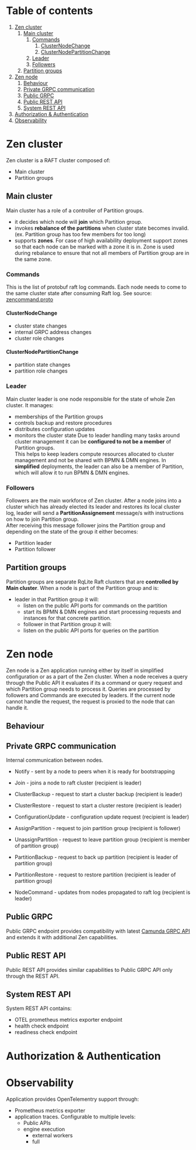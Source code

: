 # Table of contents
1. [Zen cluster](#zen-cluster)
   1. [Main cluster](#main-cluster)
      1. [Commands](#commands)
         1. [ClusterNodeChange](#clusternodechange)
         2. [ClusterNodePartitionChange](#clusternodepartitionchange)
      2. [Leader](#leader)
      3. [Followers](#followers)
   2. [Partition groups](#partition-groups)
2. [Zen node](#zenbpm-node)
   1. [Behaviour](#behaviour)
   2. [Private GRPC communication](#private-grpc-communication)
   3. [Public GRPC](#public-grpc)
   4. [Public REST API](#public-rest-api)
   5. [System REST API](#system-rest-api)
3. [Authorization & Authentication](#authorization-&-authentication)
4. [Observability](#observability)

# Zen cluster
Zen cluster is a RAFT cluster composed of:  
 - Main cluster
 - Partition groups

## Main cluster
Main cluster has a role of a controller of Partition groups.  
 - it decides which node will **join** which Partition group.
 - invokes **rebalance of the partitions** when cluster state becomes invalid. (ex. Partition group has too few members for too long)
 - supports **zones**. For case of high availability deployment support zones so that each node can be marked with a zone it is in. Zone is used during rebalance to ensure that not all members of Partition group are in the same zone.

### Commands
This is the list of protobuf raft log commands. Each node needs to come to the same cluster state after consuming Raft log.
See source: [zencommand.proto](./command/proto/zencommand.proto)

#### ClusterNodeChange
- cluster state changes
- internal GRPC address changes
- cluster role changes

#### ClusterNodePartitionChange
- partition state changes
- partition role changes

### Leader
Main cluster leader is one node responsible for the state of whole Zen cluster. It manages:
 - memberships of the Partition groups
 - controls backup and restore procedures
 - distributes configuration updates
 - monitors the cluster state
Due to leader handling many tasks around cluster management it can be **configured to not be a member** of Partition groups.  
This helps to keep leaders compute resources allocated to cluster management and not be shared with BPMN & DMN engines.
In **simplified** deployments, the leader can also be a member of Partition, which will allow it to run BPMN & DMN engines.

### Followers
Followers are the main workforce of Zen cluster. After a node joins into a cluster which has already elected its leader and restores its local cluster log, leader will send a **PartitionAssignement** message/s with instructions on how to join Partition group.  
After receiving this message follower joins the Partition group and depending on the state of the group it either becomes:
 - Partition leader 
 - Partition follower

## Partition groups
Partition groups are separate RqLite Raft clusters that are **controlled by Main cluster**. 
When a node is part of the Partition group and is:
 - leader in that Partition group it will: 
   - listen on the public API ports for commands on the partition
   - start its BPMN & DMN engines and start processing requests and instances for that concrete partition.
   - follower in that Partition group it will:
   - listen on the public API ports for queries on the partition

# Zen node
Zen node is a Zen application running either by itself in simplified configuration or as a part of the Zen cluster.
When a node receives a query through the Public API it evaluates if its a command or query request and which Partition group needs to process it. Queries are processed by followers and Commands are executed by leaders.
If the current node cannot handle the request, the request is proxied to the node that can handle it.

## Behaviour


## Private GRPC communication
Internal communication between nodes.
- Notify - sent by a node to peers when it is ready for bootstrapping
- Join - joins a node to raft cluster (recipient is leader)
- ClusterBackup - request to start a cluster backup (recipient is leader)
- ClusterRestore - request to start a cluster restore (recipient is leader)
- ConfigurationUpdate - configuration update request (recipient is leader)
- AssignPartition - request to join partition group (recipient is follower)
- UnassignPartition - request to leave partition group (recipient is member of partition group)
- PartitionBackup - request to back up partition (recipient is leader of partition group)
- PartitionRestore - request to restore partition (recipient is leader of partition group)

- NodeCommand - updates from nodes propagated to raft log (recipient is leader)

## Public GRPC 
Public GRPC endpoint provides compatibility with latest [Camunda GRPC API](https://github.com/camunda/camunda/blob/8.5.15/zeebe/gateway-protocol/src/main/proto/gateway.proto) and extends it with additional Zen capabilities.

## Public REST API
Public REST API provides similar capabilities to Public GRPC API only through the REST API.

## System REST API
System REST API contains:
 - OTEL prometheus metrics exporter endpoint
 - health check endpoint
 - readiness check endpoint

# Authorization & Authentication

# Observability
Application provides OpenTelementry support through:
 - Prometheus metrics exporter
 - application traces. Configurable to multiple levels:
   - Public APIs
   - engine execution
     - external workers
     - full
